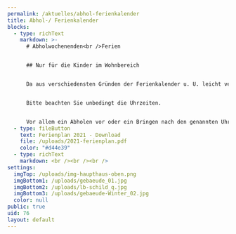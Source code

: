 ```yaml
---
permalink: /aktuelles/abhol-ferienkalender
title: Abhol-/ Ferienkalender
blocks:
  - type: richText
    markdown: >-
      # Abholwochenenden<br />Ferien


      ## Nur für die Kinder im Wohnbereich


      Da aus verschiedensten Gründen der Ferienkalender u. U. leicht verändert oder ergänzt wird,<br/> können Sie an dieser Stelle immer den aktuell gültigen Ferienkalender anschauen.


      Bitte beachten Sie unbedingt die Uhrzeiten. 


      Vor allem ein Abholen vor oder ein Bringen nach den genannten Uhrzeiten ist nicht möglich.
  - type: fileButton
    text: Ferienplan 2021 - Download
    file: /uploads/2021-ferienplan.pdf
    color: "#d44e39"
  - type: richText
    markdown: <br /><br /><br />
settings:
  imgTop: /uploads/img-haupthaus-oben.png
  imgBottom1: /uploads/gebaeude_01.jpg
  imgBottom2: /uploads/lb-schild_q.jpg
  imgBottom3: /uploads/gebaeude-Winter_02.jpg
  color: null
public: true
uid: 76
layout: default
---
```

